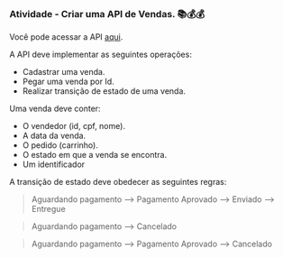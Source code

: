 ### Atividade - Criar uma API de Vendas. 📚💰💰

Você pode acessar a API [aqui](https://atividade-jyphyscbcq-rj.a.run.app/swagger). 

A API deve implementar as seguintes operações:
- Cadastrar uma venda.
- Pegar uma venda por Id.
- Realizar transição de estado de uma venda. 

Uma venda deve conter:
- O vendedor (id, cpf, nome).
- A data da venda.
- O pedido (carrinho).
- O estado em que a venda se encontra.
- Um identificador

A transição de estado deve obedecer as seguintes regras:

> Aguardando pagamento --> Pagamento Aprovado --> Enviado --> Entregue

> Aguardando pagamento --> Cancelado

> Aguardando pagamento --> Pagamento Aprovado --> Cancelado
